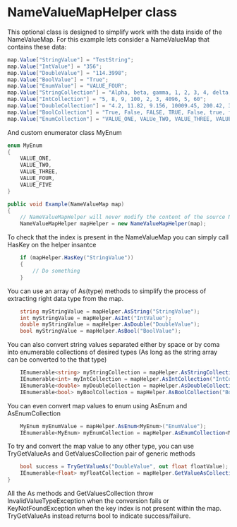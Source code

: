 # NameValueMapHelper class
This optional class is designed to simplify work with the data inside of the NameValueMap. 
For this example lets consider a NameValueMap that contains these data:
```csharp
map.Value["StringValue"] = "TestString";
map.Value["IntValue"] = "356";
map.Value["DoubleValue"] = "114.3998";
map.Value["BoolValue"] = "True";
map.Value["EnumValue"] = "VALUE_FOUR";
map.Value["StringCollection"] = "Alpha, beta, gamma, 1, 2, 3, 4, delta, 6, longer_teeeeeextttttt";
map.Value["IntCollection"] = "5, 8, 9, 100, 2, 3, 4096, 5, 60";
map.Value["DoubleCollection"] = "4.2, 11.82, 9.156, 10009.45, 200.42, 30.333, 4.2, 12.0, 9.0";
map.Value["BoolCollection"] = "True, False, FALSE, TRUE, False, true, false, true, True";
map.Value["EnumCollection"] = "VALUE_ONE, VALUe_TWO, VALUE_THREE, VALUE_FIVE, VALUE_FOUR";
```

And custom enumerator class MyEnum
```csharp
enum MyEnum
{
    VALUE_ONE,
    VALUE_TWO,
    VALUE_THREE,
    VALUE_FOUR,
    VALUE_FIVE
}
```

```csharp
public void Example(NameValueMap map) 
{
	// NameValueMapHelper will never modify the content of the source NameValueMap
	NameValueMapHelper mapHelper = new NameValueMapHelper(map);

```

To check that the index is present in the NameValueMap you can simply call HasKey on the helper insantce

```csharp
	if (mapHelper.HasKey("StringValue")) 
	{
		// Do something
	}
```

You can use an array of As(type) methods to simplify the process of extracting right data type from the map.

```csharp
	string myStringValue = mapHelper.AsString("StringValue");
	int myStringValue = mapHelper.AsInt("IntValue");
	double myStringValue = mapHelper.AsDouble("DoubleValue");
	bool myStringValue = mapHelper.AsBool("BoolValue");
```

You can also convert string values separated either by space or by coma into enumerable collections of desired types (As long as the string array can be converted to the that type)

```csharp
	IEnumerable<string> myStringCollection = mapHelper.AsStringCollection("StringCollection");
	IEnumerable<int> myIntCollection = mapHelper.AsIntCollection("IntCollection");
	IEnumerable<double> myDoubleCollection = mapHelper.AsDoubleCollection("DoubleCollection");
	IEnumerable<bool> myBoolCollection = mapHelper.AsBoolCollection("BoolCollection");
```

You can even convert map values to enum using AsEnum and AsEnumCollection 

```csharp
	MyEnum myEnumValue = mapHelper.AsEnum<MyEnum>("EnumValue");
	IEnumerable<MyEnum> myEnumCollection = mapHelper.AsEnumCollection<MyEnum>("EnumCollection");
```

To try and convert the map value to any other type, you can use TryGetValueAs and GetValuesCollection pair of generic methods 
```csharp
	bool success = TryGetValueAs("DoubleValue", out float floatValue);
	IEnumerable<float> myFloatCollection = mapHelper.GetValueAsCollection<float>("DoubleCollection");
}
```

All the As methods and GetValuesCollection throw InvalidValueTypeException when the conversion fails or KeyNotFoundException when the key index is not present within the map. TryGetValueAs instead returns bool to indicate success/failure.
